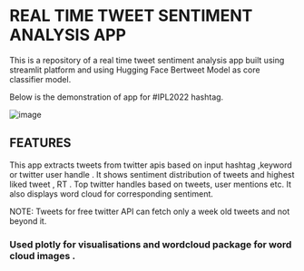 # REAL TIME TWEET SENTIMENT ANALYSIS APP
This is a repository of a real time tweet sentiment analysis app built using streamlit platform and using Hugging Face Bertweet Model as core classifier model.

Below is the demonstration of app for #IPL2022 hashtag.

![image](https://github.com/ritzi12/live-tweet-sentiment-app/blob/master/Recording%202022-03-26%20at%2019.57.26.gif)

## FEATURES
This app extracts tweets from twitter apis based on input hashtag ,keyword or twitter user handle .
It shows sentiment distribution of tweets and highest liked tweet , RT .
Top twitter handles based on tweets, user mentions etc.
It also displays word cloud for corresponding sentiment.

NOTE: Tweets for free twitter API can fetch only a week old tweets and not beyond it.

### Used plotly for visualisations and wordcloud package for word cloud images .

